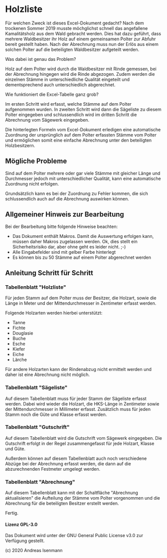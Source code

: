# Holzliste

Für welchen Zweck ist dieses Excel-Dokument gedacht? Nach dem trockenen Sommer 2019 musste möchglichst schnell das angefallene Kamalitätsholz aus dem Wald gebracht werden. Dies hat dazu geführt, dass mehrere Waldbesitzer ihr Holz auf einem gemeinsamen Polter zur Abfuhr bereit gestellt haben. Nach der Abrechnung muss nun der Erlös aus einem solchen Polter auf die beteiligten Waldbesitzer aufgeteilt werden.

Was dabei ist genau das Problem?

Holz auf dem Polter wird durch die Waldbesitzer mit Rinde gemessen, bei der Abrechnung hingegen wird die Rinde abgezogen. Zudem werden die einzelnen Stämme in unterschiedliche Qualität eingeteilt und dementsprechend auch unterschiedlich abgerechnet.

Wie funktioniert die Excel-Tabelle ganz grob?

Im ersten Schritt wird erfasst, welche Stämme auf dem Polter aufgenommen wurden. In zweiten Schritt wird dann die Sägeliste zu diesem Polter eingegeben und schlussendlich wird im dritten Schritt die Abrechnung vom Sägewerk eingegeben.

Die hinterlegten Formeln vom Excel-Dokument erledigen eine automatische Zuordnung der ursprünglich auf dem Polter erfassten Stämme vom Polter und ermöglichen somit eine einfache Abrechnung unter den beteiligten Holzbesitzern.

## Mögliche Probleme

Sind auf dem Polter mehrere oder gar viele Stämme mit gleicher Länge und Durchmesser jedoch mit unterschiedlicher Qualität, kann eine automatische Zuordnung nicht erfolgen.

Grundsätzlich kann es bei der Zuordnung zu Fehler kommen, die sich schlussendlich auch auf die Abrechnung auswirken können.

## Allgemeiner Hinweis zur Bearbeitung

Bei der Bearbeitung bitte folgende Hinweise beachten:

* Das Dokument enthält Makros. Damit die Auswertung erfolgen kann, müssen daher Makros zugelassen werden. Ok, dies stellt ein Sicherheitsrisiko dar, aber ohne geht es leider nicht. ;-)
* Alle Eingabefelder sind mit gelber Farbe hinterlegt
* Es können bis zu 50 Stämme auf einem Polter abgerechnet werden

## Anleitung Schritt für Schritt

### Tabellenblatt "Holzliste"

Für jeden Stamm auf dem Polter muss der Besitzer, die Holzart, sowie die Länge in Meter und der Mittendurchmesser in Zentimeter erfasst werden.

Folgende Holzarten werden hierbei unterstützt:

* Tanne
* Fichte
* Douglasie
* Buche
* Esche
* Kiefer
* Eiche
* Lärche

Für andere Holzarten kann der Rindenabzug nicht ermittelt werden und daher ist eine Abrechnung nicht möglich.

### Tabellenblatt "Sägeliste"

Auf diesem Tabellenblatt muss für jeder Stamm der Sägeliste erfasst werden. Dabei wird wieder die Holzart, die HKS-Länge in Zentimeter sowie der Mittendurchmesser in Millimeter erfasst. Zusätzlich muss für jeden Stamm noch die Güte und Klasse erfasst werden.

### Tabellenblatt "Gutschrift"

Auf diesem Tabellenblatt wird die Gutschrift vom Sägewerk eingegeben. Die Gutschrift erfolgt in der Regel zusammengefasst für jede Holzart, Klasse und Güte.

Außerdem können auf diesem Tabellenblatt auch noch verschiedene Abzüge bei der Abrechnung erfasst werden, die dann auf die abzurechnenden Festmeter umgelegt werden.

### Tabellenblatt "Abrechnung"

Auf diesem Tabellenblatt kann mit der Schaltfläche "Abrechnung aktualisieren" die Aufteilung der Stämme vom Polter vorgenommen und die Abrechnung für die beteiligten Besitzer erstellt werden.

Fertig.

#### Lizenz GPL-3.0

Das Dokument wird unter der GNU General Public License v3.0 zur Verfügung gestellt.

(c) 2020 Andreas Isenmann
